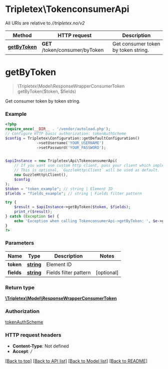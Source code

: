 # Tripletex\TokenconsumerApi

All URIs are relative to *//tripletex.no/v2*

Method | HTTP request | Description
------------- | ------------- | -------------
[**getByToken**](TokenconsumerApi.md#getByToken) | **GET** /token/consumer/byToken | Get consumer token by token string.

# **getByToken**
> \Tripletex\Model\ResponseWrapperConsumerToken getByToken($token, $fields)

Get consumer token by token string.

### Example
```php
<?php
require_once(__DIR__ . '/vendor/autoload.php');
// Configure HTTP basic authorization: tokenAuthScheme
$config = Tripletex\Configuration::getDefaultConfiguration()
              ->setUsername('YOUR_USERNAME')
              ->setPassword('YOUR_PASSWORD');


$apiInstance = new Tripletex\Api\TokenconsumerApi(
    // If you want use custom http client, pass your client which implements `GuzzleHttp\ClientInterface`.
    // This is optional, `GuzzleHttp\Client` will be used as default.
    new GuzzleHttp\Client(),
    $config
);
$token = "token_example"; // string | Element ID
$fields = "fields_example"; // string | Fields filter pattern

try {
    $result = $apiInstance->getByToken($token, $fields);
    print_r($result);
} catch (Exception $e) {
    echo 'Exception when calling TokenconsumerApi->getByToken: ', $e->getMessage(), PHP_EOL;
}
?>
```

### Parameters

Name | Type | Description  | Notes
------------- | ------------- | ------------- | -------------
 **token** | [**string**](../Model/.md)| Element ID |
 **fields** | [**string**](../Model/.md)| Fields filter pattern | [optional]

### Return type

[**\Tripletex\Model\ResponseWrapperConsumerToken**](../Model/ResponseWrapperConsumerToken.md)

### Authorization

[tokenAuthScheme](../../README.md#tokenAuthScheme)

### HTTP request headers

 - **Content-Type**: Not defined
 - **Accept**: */*

[[Back to top]](#) [[Back to API list]](../../README.md#documentation-for-api-endpoints) [[Back to Model list]](../../README.md#documentation-for-models) [[Back to README]](../../README.md)

